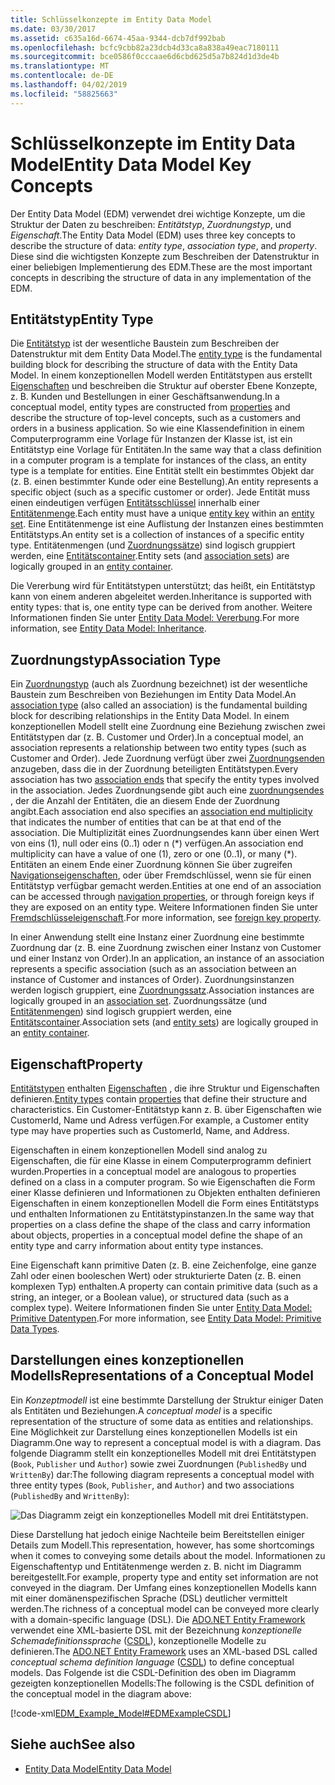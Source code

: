 ```yaml
---
title: Schlüsselkonzepte im Entity Data Model
ms.date: 03/30/2017
ms.assetid: c635a16d-6674-45aa-9344-dcb7df992bab
ms.openlocfilehash: bcfc9cbb82a23dcb4d33ca8a838a49eac7180111
ms.sourcegitcommit: bce0586f0cccaae6d6cbd625d5a7b824d1d3de4b
ms.translationtype: MT
ms.contentlocale: de-DE
ms.lasthandoff: 04/02/2019
ms.locfileid: "58825663"
---
```

# <a name="entity-data-model-key-concepts"></a><span data-ttu-id="c11db-102">Schlüsselkonzepte im Entity Data Model</span><span class="sxs-lookup"><span data-stu-id="c11db-102">Entity Data Model Key Concepts</span></span>
<span data-ttu-id="c11db-103">Der Entity Data Model (EDM) verwendet drei wichtige Konzepte, um die Struktur der Daten zu beschreiben: *Entitätstyp*, *Zuordnungstyp*, und *Eigenschaft*.</span><span class="sxs-lookup"><span data-stu-id="c11db-103">The Entity Data Model (EDM) uses three key concepts to describe the structure of data: *entity type*, *association type*, and *property*.</span></span> <span data-ttu-id="c11db-104">Diese sind die wichtigsten Konzepte zum Beschreiben der Datenstruktur in einer beliebigen Implementierung des EDM.</span><span class="sxs-lookup"><span data-stu-id="c11db-104">These are the most important concepts in describing the structure of data in any implementation of the EDM.</span></span>  
  
## <a name="entity-type"></a><span data-ttu-id="c11db-105">Entitätstyp</span><span class="sxs-lookup"><span data-stu-id="c11db-105">Entity Type</span></span>  
 <span data-ttu-id="c11db-106">Die [Entitätstyp](../../../../docs/framework/data/adonet/entity-type.md) ist der wesentliche Baustein zum Beschreiben der Datenstruktur mit dem Entity Data Model.</span><span class="sxs-lookup"><span data-stu-id="c11db-106">The [entity type](../../../../docs/framework/data/adonet/entity-type.md) is the fundamental building block for describing the structure of data with the Entity Data Model.</span></span> <span data-ttu-id="c11db-107">In einem konzeptionellen Modell werden Entitätstypen aus erstellt [Eigenschaften](../../../../docs/framework/data/adonet/property.md) und beschreiben die Struktur auf oberster Ebene Konzepte, z. B. Kunden und Bestellungen in einer Geschäftsanwendung.</span><span class="sxs-lookup"><span data-stu-id="c11db-107">In a conceptual model, entity types are constructed from [properties](../../../../docs/framework/data/adonet/property.md) and describe the structure of top-level concepts, such as a customers and orders in a business application.</span></span> <span data-ttu-id="c11db-108">So wie eine Klassendefinition in einem Computerprogramm eine Vorlage für Instanzen der Klasse ist, ist ein Entitätstyp eine Vorlage für Entitäten.</span><span class="sxs-lookup"><span data-stu-id="c11db-108">In the same way that a class definition in a computer program is a template for instances of the class, an entity type is a template for entities.</span></span> <span data-ttu-id="c11db-109">Eine Entität stellt ein bestimmtes Objekt dar (z. B. einen bestimmter Kunde oder eine Bestellung).</span><span class="sxs-lookup"><span data-stu-id="c11db-109">An entity represents a specific object (such as a specific customer or order).</span></span> <span data-ttu-id="c11db-110">Jede Entität muss einen eindeutigen verfügen [Entitätsschlüssel](../../../../docs/framework/data/adonet/entity-key.md) innerhalb einer [Entitätenmenge](../../../../docs/framework/data/adonet/entity-set.md).</span><span class="sxs-lookup"><span data-stu-id="c11db-110">Each entity must have a unique [entity key](../../../../docs/framework/data/adonet/entity-key.md) within an [entity set](../../../../docs/framework/data/adonet/entity-set.md).</span></span>  <span data-ttu-id="c11db-111">Eine Entitätenmenge ist eine Auflistung der Instanzen eines bestimmten Entitätstyps.</span><span class="sxs-lookup"><span data-stu-id="c11db-111">An entity set is a collection of instances of a specific entity type.</span></span> <span data-ttu-id="c11db-112">Entitätenmengen (und [Zuordnungssätze](../../../../docs/framework/data/adonet/association-set.md)) sind logisch gruppiert werden, eine [Entitätscontainer](../../../../docs/framework/data/adonet/entity-container.md).</span><span class="sxs-lookup"><span data-stu-id="c11db-112">Entity sets (and [association sets](../../../../docs/framework/data/adonet/association-set.md)) are logically grouped in an [entity container](../../../../docs/framework/data/adonet/entity-container.md).</span></span>  
  
 <span data-ttu-id="c11db-113">Die Vererbung wird für Entitätstypen unterstützt; das heißt, ein Entitätstyp kann von einem anderen abgeleitet werden.</span><span class="sxs-lookup"><span data-stu-id="c11db-113">Inheritance is supported with entity types: that is, one entity type can be derived from another.</span></span> <span data-ttu-id="c11db-114">Weitere Informationen finden Sie unter [Entity Data Model: Vererbung](../../../../docs/framework/data/adonet/entity-data-model-inheritance.md).</span><span class="sxs-lookup"><span data-stu-id="c11db-114">For more information, see [Entity Data Model: Inheritance](../../../../docs/framework/data/adonet/entity-data-model-inheritance.md).</span></span>  
  
## <a name="association-type"></a><span data-ttu-id="c11db-115">Zuordnungstyp</span><span class="sxs-lookup"><span data-stu-id="c11db-115">Association Type</span></span>  
 <span data-ttu-id="c11db-116">Ein [Zuordnungstyp](../../../../docs/framework/data/adonet/association-type.md) (auch als Zuordnung bezeichnet) ist der wesentliche Baustein zum Beschreiben von Beziehungen im Entity Data Model.</span><span class="sxs-lookup"><span data-stu-id="c11db-116">An [association type](../../../../docs/framework/data/adonet/association-type.md) (also called an association) is the fundamental building block for describing relationships in the Entity Data Model.</span></span> <span data-ttu-id="c11db-117">In einem konzeptionellen Modell stellt eine Zuordnung eine Beziehung zwischen zwei Entitätstypen dar (z. B. Customer und Order).</span><span class="sxs-lookup"><span data-stu-id="c11db-117">In a conceptual model, an association represents a relationship between two entity types (such as Customer and Order).</span></span> <span data-ttu-id="c11db-118">Jede Zuordnung verfügt über zwei [Zuordnungsenden](../../../../docs/framework/data/adonet/association-end.md) anzugeben, dass die in der Zuordnung beteiligten Entitätstypen.</span><span class="sxs-lookup"><span data-stu-id="c11db-118">Every association has two [association ends](../../../../docs/framework/data/adonet/association-end.md) that specify the entity types involved in the association.</span></span> <span data-ttu-id="c11db-119">Jedes Zuordnungsende gibt auch eine [zuordnungsendes](../../../../docs/framework/data/adonet/association-end-multiplicity.md) , der die Anzahl der Entitäten, die an diesem Ende der Zuordnung angibt.</span><span class="sxs-lookup"><span data-stu-id="c11db-119">Each association end also specifies an [association end multiplicity](../../../../docs/framework/data/adonet/association-end-multiplicity.md) that indicates the number of entities that can be at that end of the association.</span></span> <span data-ttu-id="c11db-120">Die Multiplizität eines Zuordnungsendes kann über einen Wert von eins (1), null oder eins (0..1) oder n (\*) verfügen.</span><span class="sxs-lookup"><span data-stu-id="c11db-120">An association end multiplicity can have a value of one (1), zero or one (0..1), or many (\*).</span></span> <span data-ttu-id="c11db-121">Entitäten an einem Ende einer Zuordnung können Sie über zugreifen [Navigationseigenschaften](../../../../docs/framework/data/adonet/navigation-property.md), oder über Fremdschlüssel, wenn sie für einen Entitätstyp verfügbar gemacht werden.</span><span class="sxs-lookup"><span data-stu-id="c11db-121">Entities at one end of an association can be accessed through [navigation properties](../../../../docs/framework/data/adonet/navigation-property.md), or through foreign keys if they are exposed on an entity type.</span></span> <span data-ttu-id="c11db-122">Weitere Informationen finden Sie unter [Fremdschlüsseleigenschaft](../../../../docs/framework/data/adonet/foreign-key-property.md).</span><span class="sxs-lookup"><span data-stu-id="c11db-122">For more information, see [foreign key property](../../../../docs/framework/data/adonet/foreign-key-property.md).</span></span>  
  
 <span data-ttu-id="c11db-123">In einer Anwendung stellt eine Instanz einer Zuordnung eine bestimmte Zuordnung dar (z. B. eine Zuordnung zwischen einer Instanz von Customer und einer Instanz von Order).</span><span class="sxs-lookup"><span data-stu-id="c11db-123">In an application, an instance of an association represents a specific association (such as an association between an instance of Customer and instances of Order).</span></span> <span data-ttu-id="c11db-124">Zuordnungsinstanzen werden logisch gruppiert, eine [Zuordnungssatz](../../../../docs/framework/data/adonet/association-set.md).</span><span class="sxs-lookup"><span data-stu-id="c11db-124">Association instances are logically grouped in an [association set](../../../../docs/framework/data/adonet/association-set.md).</span></span> <span data-ttu-id="c11db-125">Zuordnungssätze (und [Entitätenmengen](../../../../docs/framework/data/adonet/entity-set.md)) sind logisch gruppiert werden, eine [Entitätscontainer](../../../../docs/framework/data/adonet/entity-container.md).</span><span class="sxs-lookup"><span data-stu-id="c11db-125">Association sets (and [entity sets](../../../../docs/framework/data/adonet/entity-set.md)) are logically grouped in an [entity container](../../../../docs/framework/data/adonet/entity-container.md).</span></span>  
  
## <a name="property"></a><span data-ttu-id="c11db-126">Eigenschaft</span><span class="sxs-lookup"><span data-stu-id="c11db-126">Property</span></span>  
 <span data-ttu-id="c11db-127">[Entitätstypen](../../../../docs/framework/data/adonet/entity-type.md) enthalten [Eigenschaften](../../../../docs/framework/data/adonet/property.md) , die ihre Struktur und Eigenschaften definieren.</span><span class="sxs-lookup"><span data-stu-id="c11db-127">[Entity types](../../../../docs/framework/data/adonet/entity-type.md) contain [properties](../../../../docs/framework/data/adonet/property.md) that define their structure and characteristics.</span></span> <span data-ttu-id="c11db-128">Ein Customer-Entitätstyp kann z. B. über Eigenschaften wie CustomerId, Name und Adress verfügen.</span><span class="sxs-lookup"><span data-stu-id="c11db-128">For example, a Customer entity type may have properties such as CustomerId, Name, and Address.</span></span>  
  
 <span data-ttu-id="c11db-129">Eigenschaften in einem konzeptionellen Modell sind analog zu Eigenschaften, die für eine Klasse in einem Computerprogramm definiert wurden.</span><span class="sxs-lookup"><span data-stu-id="c11db-129">Properties in a conceptual model are analogous to properties defined on a class in a computer program.</span></span> <span data-ttu-id="c11db-130">So wie Eigenschaften die Form einer Klasse definieren und Informationen zu Objekten enthalten definieren Eigenschaften in einem konzeptionellen Modell die Form eines Entitätstyps und enthalten Informationen zu Entitätstypinstanzen.</span><span class="sxs-lookup"><span data-stu-id="c11db-130">In the same way that properties on a class define the shape of the class and carry information about objects, properties in a conceptual model define the shape of an entity type and carry information about entity type instances.</span></span>  
  
 <span data-ttu-id="c11db-131">Eine Eigenschaft kann primitive Daten (z. B. eine Zeichenfolge, eine ganze Zahl oder einen booleschen Wert) oder strukturierte Daten (z. B. einen komplexen Typ) enthalten.</span><span class="sxs-lookup"><span data-stu-id="c11db-131">A property can contain primitive data (such as a string, an integer, or a Boolean value), or structured data (such as a complex type).</span></span> <span data-ttu-id="c11db-132">Weitere Informationen finden Sie unter [Entity Data Model: Primitive Datentypen](../../../../docs/framework/data/adonet/entity-data-model-primitive-data-types.md).</span><span class="sxs-lookup"><span data-stu-id="c11db-132">For more information, see [Entity Data Model: Primitive Data Types](../../../../docs/framework/data/adonet/entity-data-model-primitive-data-types.md).</span></span>  
  
## <a name="representations-of-a-conceptual-model"></a><span data-ttu-id="c11db-133">Darstellungen eines konzeptionellen Modells</span><span class="sxs-lookup"><span data-stu-id="c11db-133">Representations of a Conceptual Model</span></span>  
 <span data-ttu-id="c11db-134">Ein *Konzeptmodell* ist eine bestimmte Darstellung der Struktur einiger Daten als Entitäten und Beziehungen.</span><span class="sxs-lookup"><span data-stu-id="c11db-134">A *conceptual model* is a specific representation of the structure of some data as entities and relationships.</span></span> <span data-ttu-id="c11db-135">Eine Möglichkeit zur Darstellung eines konzeptionellen Modells ist ein Diagramm.</span><span class="sxs-lookup"><span data-stu-id="c11db-135">One way to represent a conceptual model is with a diagram.</span></span> <span data-ttu-id="c11db-136">Das folgende Diagramm stellt ein konzeptionelles Modell mit drei Entitätstypen (`Book`, `Publisher` und `Author`) sowie zwei Zuordnungen (`PublishedBy` und `WrittenBy`) dar:</span><span class="sxs-lookup"><span data-stu-id="c11db-136">The following diagram represents a conceptual model with three entity types (`Book`, `Publisher`, and `Author`) and two associations (`PublishedBy` and `WrittenBy`):</span></span>  
  
 ![Das Diagramm zeigt ein konzeptionelles Modell mit drei Entitätstypen.](./media/entity-data-model-key-concepts/conceptual-model-entity-types-associations.gif)  
  
 <span data-ttu-id="c11db-138">Diese Darstellung hat jedoch einige Nachteile beim Bereitstellen einiger Details zum Modell.</span><span class="sxs-lookup"><span data-stu-id="c11db-138">This representation, however, has some shortcomings when it comes to conveying some details about the model.</span></span> <span data-ttu-id="c11db-139">Informationen zu Eigenschaftentyp und Entitätenmenge werden z. B. nicht im Diagramm bereitgestellt.</span><span class="sxs-lookup"><span data-stu-id="c11db-139">For example, property type and entity set information are not conveyed in the diagram.</span></span> <span data-ttu-id="c11db-140">Der Umfang eines konzeptionellen Modells kann mit einer domänenspezifischen Sprache (DSL) deutlicher vermittelt werden.</span><span class="sxs-lookup"><span data-stu-id="c11db-140">The richness of a conceptual model can be conveyed more clearly with a domain-specific language (DSL).</span></span> <span data-ttu-id="c11db-141">Die [ADO.NET Entity Framework](../../../../docs/framework/data/adonet/ef/index.md) verwendet eine XML-basierte DSL mit der Bezeichnung *konzeptionelle Schemadefinitionssprache* ([CSDL](../../../../docs/framework/data/adonet/ef/language-reference/csdl-specification.md)), konzeptionelle Modelle zu definieren.</span><span class="sxs-lookup"><span data-stu-id="c11db-141">The [ADO.NET Entity Framework](../../../../docs/framework/data/adonet/ef/index.md) uses an XML-based DSL called *conceptual schema definition language* ([CSDL](../../../../docs/framework/data/adonet/ef/language-reference/csdl-specification.md)) to define conceptual models.</span></span> <span data-ttu-id="c11db-142">Das Folgende ist die CSDL-Definition des oben im Diagramm gezeigten konzeptionellen Modells:</span><span class="sxs-lookup"><span data-stu-id="c11db-142">The following is the CSDL definition of the conceptual model in the diagram above:</span></span>  
  
 [!code-xml[EDM_Example_Model#EDMExampleCSDL](../../../../samples/snippets/xml/VS_Snippets_Data/edm_example_model/xml/books.edmx#edmexamplecsdl)]  
  
## <a name="see-also"></a><span data-ttu-id="c11db-143">Siehe auch</span><span class="sxs-lookup"><span data-stu-id="c11db-143">See also</span></span>
- [<span data-ttu-id="c11db-144">Entity Data Model</span><span class="sxs-lookup"><span data-stu-id="c11db-144">Entity Data Model</span></span>](../../../../docs/framework/data/adonet/entity-data-model.md)
